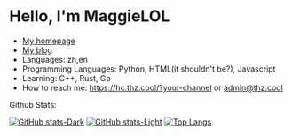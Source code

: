 # Hello, I'm MaggieLOL
 - [My homepage](https://thz.cool)
 - [My blog](https://blog.thz.cool)
 - Languages: zh,en
 - Programming Languages: Python, HTML(it shouldn't be?), Javascript
 - Learning: C++, Rust, Go
 - How to reach me: https://hc.thz.cool/?your-channel or admin@thz.cool

Github Stats:

[![GitHub stats-Dark](https://github-readme-stats.vercel.app/api?username=MaggieLOL&show_icons=true&theme=dark#gh-dark-mode-only)](https://github.com/anuraghazra/github-readme-stats#gh-dark-mode-only)
[![GitHub stats-Light](https://github-readme-stats.vercel.app/api?username=MaggieLOL&show_icons=true&theme=default#gh-light-mode-only)](https://github.com/anuraghazra/github-readme-stats#gh-light-mode-only)
[![Top Langs](https://github-readme-stats.vercel.app/api/top-langs/?username=MaggieLOL&layout=donut&size_weight=0.5&count_weight=0.5&hide=html&langs_count=10)](https://github.com/anuraghazra/github-readme-stats)
